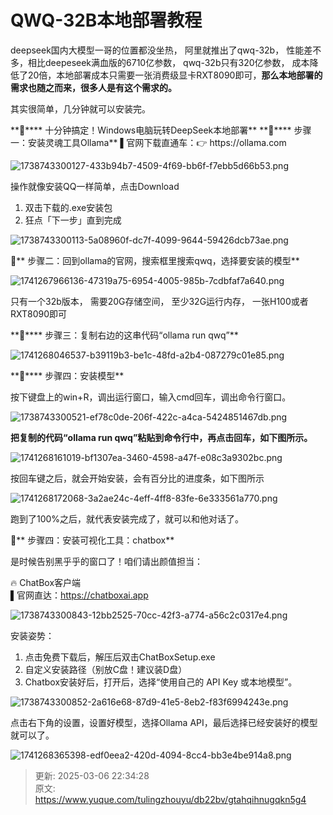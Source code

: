 # QWQ-32B本地部署教程

<font style="color:rgba(0, 0, 0, 0.9);">deepseek国内大模型一哥的位置都没坐热， 阿里就推出了qwq-32b， 性能差不多，相比deepeseek满血版的6710亿参数， qwq-32b只有320亿参数， 成本降低了20倍，本地部署成本只需要一张消费级显卡RXT8090即可，</font>**<font style="color:rgba(0, 0, 0, 0.9);">那么本地部署的需求也随之而来，很多人是有这个需求的。</font>**

<font style="color:rgba(0, 0, 0, 0.9);">其实很简单，几分钟就可以安装完。</font>

<font style="color:rgba(0, 0, 0, 0.9);">  
</font>**<font style="color:rgba(0, 0, 0, 0.9);">🚀</font>****<font style="color:rgba(0, 0, 0, 0.9);"> 十分钟搞定！Windows电脑玩转DeepSeek本地部署</font>**

<font style="color:rgba(0, 0, 0, 0.9);">  
</font>**<font style="color:rgba(0, 0, 0, 0.9);">🌈</font>****<font style="color:rgba(0, 0, 0, 0.9);"> 步骤一：安装灵魂工具Ollama</font>**<font style="color:rgba(0, 0, 0, 0.9);">  
</font><font style="color:rgba(0, 0, 0, 0.9);">▌官网下载直通车：</font><font style="color:rgba(0, 0, 0, 0.9);">👉</font><font style="color:rgba(0, 0, 0, 0.9);"> https://ollama.com  
</font>

![1738743300127-433b94b7-4509-4f69-bb6f-f7ebb5d66b53.png](./img/2KsFD2gXYAk9XFcE/1738743300127-433b94b7-4509-4f69-bb6f-f7ebb5d66b53-306149.png)

<font style="color:rgba(0, 0, 0, 0.9);">操作就像安装QQ一样简单，点击Download</font>

1. <font style="color:rgba(0, 0, 0, 0.9);">双击下载的.exe安装包</font>
2. <font style="color:rgba(0, 0, 0, 0.9);">狂点「下一步」直到完成</font>

![1738743300113-5a08960f-dc7f-4099-9644-59426dcb73ae.png](./img/2KsFD2gXYAk9XFcE/1738743300113-5a08960f-dc7f-4099-9644-59426dcb73ae-406614.png)

  
🌈** 步骤二：回到ollama的官网，搜索框里搜索qwq，选择要安装的模型**

![1741267966136-47319a75-6954-4005-985b-7cdbfaf7a640.png](./img/2KsFD2gXYAk9XFcE/1741267966136-47319a75-6954-4005-985b-7cdbfaf7a640-663648.png)<font style="color:rgba(0, 0, 0, 0.9);">  
  
</font><font style="color:rgba(0, 0, 0, 0.9);">只有一个32b版本，  需要20G存储空间，  至少32G运行内存，  一张H100或者RXT8090即可</font>

<font style="color:rgba(0, 0, 0, 0.9);">  
</font>**<font style="color:rgba(0, 0, 0, 0.9);">🌈</font>****<font style="color:rgba(0, 0, 0, 0.9);"> 步骤三：复制右边的这串代码“ollama run qwq”</font>**

![1741268046537-b39119b3-be1c-48fd-a2b4-087279c01e85.png](./img/2KsFD2gXYAk9XFcE/1741268046537-b39119b3-be1c-48fd-a2b4-087279c01e85-674855.png)

<font style="color:rgba(0, 0, 0, 0.9);">  
</font>**<font style="color:rgba(0, 0, 0, 0.9);">🌈</font>****<font style="color:rgba(0, 0, 0, 0.9);"> 步骤四：安装模型</font>**

<font style="color:rgba(0, 0, 0, 0.9);">按下键盘上的win+R，调出运行窗口，输入cmd回车，调出命令行窗口。</font>

![1738743300521-ef78c0de-206f-422c-a4ca-5424851467db.png](./img/2KsFD2gXYAk9XFcE/1738743300521-ef78c0de-206f-422c-a4ca-5424851467db-787258.png)<font style="color:rgba(0, 0, 0, 0.9);">  
</font>

**把复制的代码“ollama run qwq”粘贴到命令行中，再点击回车，如下图所示。**

![1741268161019-bf1307ea-3460-4598-a47f-e08c3a9302bc.png](./img/2KsFD2gXYAk9XFcE/1741268161019-bf1307ea-3460-4598-a47f-e08c3a9302bc-459991.png)

按回车键之后，就会开始安装，会有百分比的进度条，如下图所示

![1741268172068-3a2ae24c-4eff-4ff8-83fe-6e333561a770.png](./img/2KsFD2gXYAk9XFcE/1741268172068-3a2ae24c-4eff-4ff8-83fe-6e333561a770-701017.png)

跑到了100%之后，就代表安装完成了，就可以和他对话了。



  
**🌈**** 步骤四：安装可视化工具：chatbox**

是时候告别黑乎乎的窗口了！咱们请出颜值担当：

🔥 ChatBox客户端  
▌官网直达：https://chatboxai.app

![1738743300843-12bb2525-70cc-42f3-a774-a56c2c0317e4.png](./img/2KsFD2gXYAk9XFcE/1738743300843-12bb2525-70cc-42f3-a774-a56c2c0317e4-677163.png)

<font style="color:rgba(0, 0, 0, 0.9);">安装姿势：</font>

1. <font style="color:rgba(0, 0, 0, 0.9);">点击免费下载后，解压后双击ChatBoxSetup.exe</font>
2. <font style="color:rgba(0, 0, 0, 0.9);">自定义安装路径（别放C盘！建议装D盘）</font>
3. <font style="color:rgba(0, 0, 0, 0.9);">Chatbox安装好后，打开后，选择“使用自己的 API Key 或本地模型”。</font>

![1738743300852-2a616e68-87d9-41e5-8eb2-f83f6994243e.png](./img/2KsFD2gXYAk9XFcE/1738743300852-2a616e68-87d9-41e5-8eb2-f83f6994243e-341465.png)

  
点击右下角的设置，设置好模型，选择Ollama API，最后选择已经安装好的模型就可以了。

![1741268365398-edf0eea2-420d-4094-8cc4-bb3e4be914a8.png](./img/2KsFD2gXYAk9XFcE/1741268365398-edf0eea2-420d-4094-8cc4-bb3e4be914a8-436416.png)



> 更新: 2025-03-06 22:34:28  
> 原文: <https://www.yuque.com/tulingzhouyu/db22bv/gtahqihnugqkn5g4>